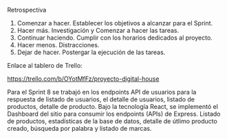 Retrospectiva

1. Comenzar a hacer.
    Establecer los objetivos a alcanzar para el Sprint.
2. Hacer más.
    Investigación y Comenzar a hacer las tareas.
3. Continuar haciendo.
    Cumplir con los horarios dedicados al proyecto.
4. Hacer menos.
    Distracciones.
5. Dejar de hacer.
    Postergar la ejecución de las tareas.

Enlace al tablero de Trello:

https://trello.com/b/OYotMfFz/proyecto-digital-house

Para el Sprint 8 se trabajó en los endpoints API de usuarios para la respuesta de listado de usuarios, el detalle de usuarios, listado de productos, detalle de producto.
Bajo la tecnología React, se implementó el Dashboard del sitio para consumir los endpoints (APIs) de Express.
Listado de productos, estadísticas de la base de datos, detalle de útlimo producto creado, búsqueda por palabra y listado de marcas.